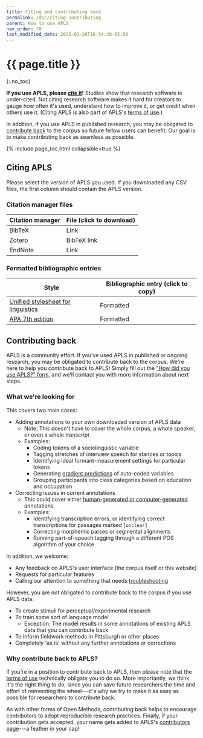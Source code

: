 ```yaml
---
title: Citing and contributing back
permalink: /doc/citing-contributing
parent: How to use APLS
nav_order: 70
last_modified_date: 2025-01-28T16:54:20-05:00
---
```


# {{ page.title }}
{:.no_toc}

**If you use APLS, please [cite it](#citing-apls)!**
Studies show that research software is under-cited. <!-- Add cites -->
Not citing research software makes it hard for creators to gauge how often it's used, understand how to improve it, or get credit when others use it.
(Citing APLS is also part of APLS's [terms of use](terms#citation).)

In addition, if you use APLS in published research, you may be obligated <!-- wording --> to [contribute back](#contributing-back) to the corpus so future fellow users can benefit.
Our goal is to make contributing back as seamless as possible.

{% include page_toc.html collapsible=true %}

## Citing APLS

Please select the version of APLS you used.
If you downloaded any CSV files, the first column should contain the APLS version.

<!-- Version dropdown selector -->

### Citation manager files

| Citation manager | File (click to download) |
|------------------|--------------------------|
| BibTeX           | Link                     |
| Zotero           | BibTeX link              |
| EndNote          | Link                     |

### Formatted bibliographic entries

| Style | Bibliographic entry (click to copy) |
|-------|--------------------------|
| [Unified stylesheet for linguistics](https://www.linguisticsociety.org/sites/default/files/style-sheet_0.pdf) | Formatted |
| [APA 7th edition](https://owl.purdue.edu/owl/research_and_citation/apa_style/apa_style_introduction.html) | Formatted |

## Contributing back

<!-- I should really have a "how did you use APLS?" form. A lot of the implementation details for contributing-back (e.g., coverage) can be relegated to that. And then I can make it "we'll reach out to you"-based rather than "you have to submit this whole big thing"-based -->

APLS is a community effort.
If you've used APLS in published or ongoing research, you may be obligated <!-- wording --> to contribute back to the corpus.
We're here to help you contribute back to APLS! 
Simply fill out the ["How did you use APLS?" form](LINK), and we'll contact you with more information about next steps.


### What we're looking for

This covers two main cases:

- Adding annotations to your own downloaded version of APLS data
	- Note: This doesn't have to cover the whole corpus, a whole speaker, or even a whole transcript
	- Examples:
		- Coding tokens of a sociolinguistic variable
		- Tagging stretches of interview speech for stances or topics
		- Identifying ideal formant-measurement settings for particular tokens
		- Generating [gradient predictions](https://www.journal-labphon.org/article/id/6264/) of auto-coded variables
		- Grouping participants into class categories based on education and occupation <!-- Link to participant attributes page/section -->
- Correcting issues in current annotations
	- This could cover either [human-generated or computer-generated](data-sources#humans-and-computers) <!-- check heading link later --> annotations
	- Examples:
		- Identifying transcription errors, or identifying correct transcriptions for passages marked `[unclear]`
		- Correcting morphemic parses or segmental alignments
		- Running part-of-speech tagging through a different POS algorithm of your choice

<!-- is this too many examples? -->

In addition, we welcome:

- Any feedback on APLS's user interface (the corpus itself or this website)
- Requests for particular features
- Calling our attention to something that needs [troubleshooting](troubleshooting)


However, you are _not_ obligated <!-- wording --> to contribute back to the corpus if you use APLS data:

- To create stimuli for perceptual/experimental research
- To train some sort of language model
	- Exception: The model results in some annotations of existing APLS data that you can contribute back
- To inform fieldwork methods in Pittsburgh or other places
- Completely 'as is' without any further annotations or corrections


### Why contribute back to APLS?

If you're in a position to contribute back to APLS, then please note that the [terms of use](terms) technically obligate <!-- wording --> you to do so.
More importantly, we think it's the right thing to do, since you can save future researchers the time and effort of reinventing the wheel---it's why we try to make it as easy as possible for researchers to contribute back.
<!-- Maybe mention some Open Methods-y stuff here -->
As with other forms of Open Methods, contributing back helps to encourage contributors to adopt reproducible research practices.
Finally, if your contribution gets accepted, your name gets added to APLS's [contributors page](contributors)---a feather in your cap!

